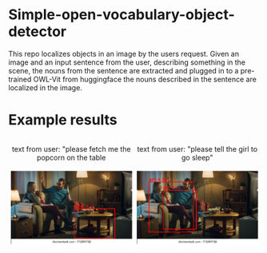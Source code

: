 # Simple-open-vocabulary-object-detector

This repo localizes objects in an image by the users request. Given an image and an input sentence from the user, describing something in the scene,  the nouns from the sentence are extracted and plugged in to a pre-trained OWL-Vit from huggingface the nouns described in the sentence are localized in the image.

# Example results
<div style="display: flex; justify-content: space-around;">
    <div style="flex: 1; text-align: center;">
        <p>text from user: "please fetch me the popcorn on the table</p>
        <img src="https://github.com/Ibrahim-giti/Simple-open-vocabulary-object-detector/blob/main/table.png?raw=true" alt="popcorn" width="300"/>
    </div>
    <div style="flex: 1; text-align: center;">
        <p>text from user: "please tell the girl to go sleep"</p>
        <img src="https://github.com/Ibrahim-giti/Simple-open-vocabulary-object-detector/blob/main/girl_localization.png?raw=true" alt="sleep" width="300"/>
    </div>
</div>






